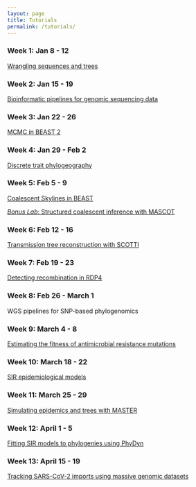 ```yaml
---
layout: page
title: Tutorials
permalink: /tutorials/
---
```


### Week 1: Jan 8 - 12
[Wrangling sequences and trees][week-1] <br>

[week-1]: <{{site.baseurl}}/tutorials/wrangling-week1/>

### Week 2: Jan 15 - 19
[Bioinformatic pipelines for genomic sequencing data][week-2] <br>

[week-2]: <{{site.baseurl}}/tutorials/bioinfo-week2/>

### Week 3: Jan 22 - 26
[MCMC in BEAST 2][week-3] <br>

[week-3]: <{{site.baseurl}}/tutorials/beast-week2/>

### Week 4: Jan 29 - Feb 2
[Discrete trait phylogeography][week-4] <br>

[week-4]: <{{site.baseurl}}/tutorials/phylogeo-week3/>

### Week 5: Feb 5 - 9
[Coalescent Skylines in BEAST][week-5] <br>

[week-5]: <{{site.baseurl}}/tutorials/skyline-week4/>

[*Bonus Lab*: Structured coalescent inference with MASCOT][bonus-week-5] <br>

[bonus-week-5]: <{{site.baseurl}}/tutorials/mascot-week5/>

### Week 6: Feb 12 - 16
[Transmission tree reconstruction with SCOTTI][week-6] <br>

[week-6]: <{{site.baseurl}}/tutorials/scotti-week6/>

### Week 7: Feb 19 - 23
[Detecting recombination in RDP4][week-7] <br>

[week-7]: <{{site.baseurl}}/tutorials/rdp4-week8/>

### Week 8: Feb 26 - March 1
WGS pipelines for SNP-based phylogenomics <br>

### Week 9: March 4 - 8
[Estimating the fitness of antimicrobial resistance mutations][week-9] <br>

[week-9]: <{{site.baseurl}}/tutorials/bdmm-week9/>

### Week 10: March 18 - 22
[SIR epidemiological models][week-10] <br>

[week-10]: <{{site.baseurl}}/tutorials/SIR-week10/>

### Week 11: March 25 - 29
[Simulating epidemics and trees with MASTER][week-11] <br>

[week-11]: <{{site.baseurl}}/tutorials/master-week11/>

### Week 12: April 1 - 5
[Fitting SIR models to phylogenies using PhyDyn][week-12] <br>

[week-12]: <{{site.baseurl}}/tutorials/phydyn-week12/>

### Week 13: April 15 - 19
[Tracking SARS-CoV-2 imports using massive genomic datasets][week-13] <br>

[week-13]: <{{site.baseurl}}/tutorials/faster-methods-week13/>
